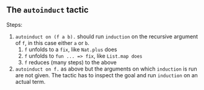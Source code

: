 The `autoinduct` tactic
-----------------------

Steps:
1. `autoinduct on (f a b).` should run `induction` on the recursive argument of `f`, in this case either `a` or `b`.
   1. `f` unfolds to a `fix`, like `Nat.plus` does
   2. `f` unfolds to `fun ... => fix`, like `List.map does`
   3. `f` reduces (many steps) to the above
1. `autoinduct on f.` as above but the arguments on which `induction` is run are not given. The tactic has to inspect the goal and run `induction` on an actual term.
